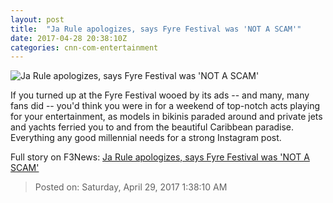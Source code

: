 ```yaml
---
layout: post
title:  "Ja Rule apologizes, says Fyre Festival was 'NOT A SCAM'"
date: 2017-04-28 20:38:10Z
categories: cnn-com-entertainment
---
```


![Ja Rule apologizes, says Fyre Festival was 'NOT A SCAM'](http://i2.cdn.cnn.com/cnnnext/dam/assets/170428095804-fyre-festival-disaster-card-super-tease.jpg)

If you turned up at the Fyre Festival wooed by its ads -- and many, many fans did -- you'd think you were in for a weekend of top-notch acts playing for your entertainment, as models in bikinis paraded around and private jets and yachts ferried you to and from the beautiful Caribbean paradise. Everything any good millennial needs for a strong Instagram post.


Full story on F3News: [Ja Rule apologizes, says Fyre Festival was 'NOT A SCAM'](http://www.f3nws.com/n/3SqREH)

> Posted on: Saturday, April 29, 2017 1:38:10 AM
